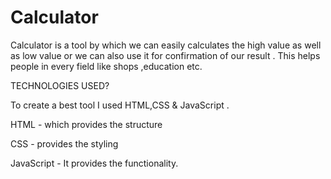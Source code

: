 # Calculator

Calculator is a tool by which we can easily calculates the high value as well as low value or we can also use it for confirmation of our result . This helps people in every field like shops ,education etc. 

TECHNOLOGIES USED?

To create a best tool I used HTML,CSS & JavaScript .

HTML - which provides the structure 

CSS - provides the styling

JavaScript - It provides the functionality.
